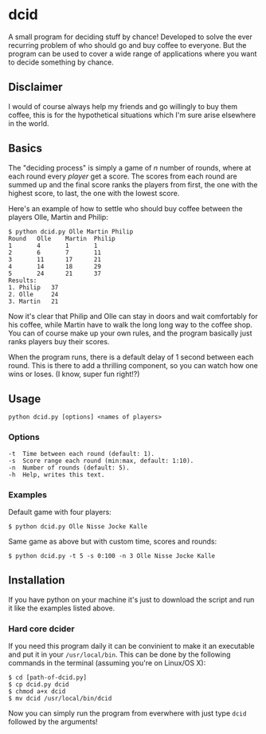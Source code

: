 # dcid
A small program for deciding stuff by chance! Developed to solve the ever recurring problem of who should go and buy coffee to everyone. But the program can be used to cover a wide range of applications where you want to decide something by chance.

## Disclaimer
I would of course always help my friends and go willingly to buy them coffee, this is for the hypothetical situations which I'm sure arise elsewhere in the world.

## Basics
The "deciding process" is simply a game of _n_ number of rounds, where at each round every _player_ get a score. The scores from each round are summed up and the final score ranks the players from first, the one with the highest score, to last, the one with the lowest score.

Here's an example of how to settle who should buy coffee between the players Olle, Martin and Philip:
```
$ python dcid.py Olle Martin Philip
Round   Olle    Martin  Philip
1       4       1       1
2       6       7       11
3       11      17      21
4       14      18      29
5       24      21      37
Results:
1. Philip   37
2. Olle     24
3. Martin   21
```
Now it's clear that Philip and Olle can stay in doors and wait comfortably for his coffee, while Martin have to walk the long long way to the coffee shop. You can of course make up your own rules, and the program basically just ranks players buy their scores.

When the program runs, there is a default delay of 1 second between each round. This is there to add a thrilling component, so you can watch how one wins or loses. (I know, super fun right!?)

## Usage
```
python dcid.py [options] <names of players>
```
### Options
```
-t  Time between each round (default: 1).
-s  Score range each round (min:max, default: 1:10).
-n  Number of rounds (default: 5).
-h  Help, writes this text.
```
### Examples
Default game with four players:
```
$ python dcid.py Olle Nisse Jocke Kalle
```

Same game as above but with custom time, scores and rounds:
```
$ python dcid.py -t 5 -s 0:100 -n 3 Olle Nisse Jocke Kalle
```

## Installation
If you have python on your machine it's just to download the script and run it like the examples listed above.

### Hard core dcider
If you need this program daily it can be convinient to make it an executable and put it in your `/usr/local/bin`. This can be done by the following commands in the terminal (assuming you're on Linux/OS X):
```
$ cd [path-of-dcid.py]
$ cp dcid.py dcid
$ chmod a+x dcid
$ mv dcid /usr/local/bin/dcid
```
Now you can simply run the program from everwhere with just type `dcid` followed by the arguments!


